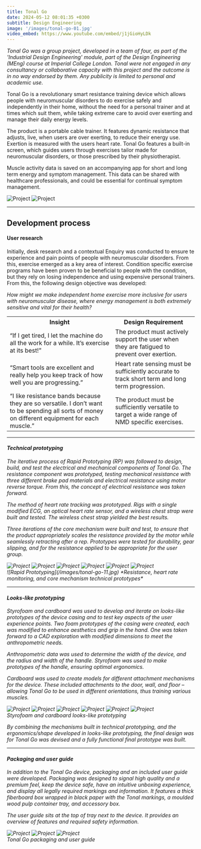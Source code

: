 ```yaml
---
title: Tonal Go
date: 2024-05-12 08:01:35 +0300
subtitle: Design Engineering
image: '/images/tonal-go-01.jpg'
video_embed: https://www.youtube.com/embed/j1jGioHyLDk
---
```


<em>Tonal Go was a group project, developed in a team of four, as part of the 'Industrial Design Engineering' module, part of the Design Engineering (MEng) course at Imperial College London. Tonal were not engaged in any consultancy or collaborative capacity with this project and the outcome is in no way endorsed by them. Any publicity is limited to personal and academic use.</em>

Tonal Go is a revolutionary smart resistance training device which allows people with neuromuscular disorders to do exercise safely and independently in their home, without the need for a personal trainer and at times which suit them, while taking extreme care to avoid over exerting and manage their daily energy levels.

The product is a portable cable trainer. It features dynamic resistance that adjusts, live, when users are over exerting, to reduce their energy use. Exertion is measured with the users heart rate. Tonal Go features a built-in screen, which guides users through exercises tailor made for neuromuscular disorders, or those prescribed by their physiotherapist.

Muscle activity data is saved on an accompanying app for short and long term energy and symptom management. This data can be shared with healthcare professionals, and could be essential for continual symptom management.

<div class="gallery-box">
  <div class="gallery">
    <img src="/images/tonal-go-03.jpg" loading="lazy" alt="Project">
    <img src="/images/tonal-go-04.png" loading="lazy" alt="Project">
  </div>
</div>

***

## Development process
#### User research

Initially, desk research and a contextual Enquiry was conducted to ensure te experience and pain points of people with neuromuscular disorders. From this, exercise emerged as a key area of interest. Condition specific exercise programs have been proven to be beneficial to people with the condition, but they rely on losing independence and using expensive personal trainers. From this, the following design objective was developed:

<em>How might we make independent home exercise more inclusive for users with neuromuscular disease, where energy management is both extremely sensitive and vital for their health?<em>

<div class="table-container">
  <table>
    <tr><th>Insight</th><th>Design Requirement</th></tr>
    <tr><td>“If I get tired, I let the machine do all the work for a while. It’s exercise at its best!”</td><td>The product must actively support the user when they are fatigued to prevent over exertion.</td></tr>
    <tr><td>“Smart tools are excellent and really help you keep track of how well you are progressing.”</td><td>Heart rate sensing must be sufficiently accurate to track short term and long term progression.</td></tr>
    <tr><td>“I like resistance bands because they are so versatile. I don’t want to be spending all sorts of money on different equipment for each muscle.”</td><td>The product must be sufficiently versatile to target a wide range of NMD specific exercises.</td></tr>
  </table>
</div>

***

#### Technical prototyping

The iterative process of Rapid Prototyping (RP) was followed to design, build, and test the electrical and mechanical components of Tonal Go. The resistance component was prototyped, testing mechanical resistance with three different brake pad materials and electrical resistance using motor reverse torque. From this, the concept of electrical resistance was taken forward.

The method of heart rate tracking was prototyped. Rigs with a single modified ECG, an optical heart rate sensor, and a wireless chest strap were built and tested. The wireless chest strap yielded the best results.

Three iterations of the core mechanism were built and test, to ensure that the product appropriately scales the resistance provided by the motor while seamlessly retracting after a rep. Prototypes were tested for durability, gear slipping, and for the resistance applied to be appropriate for the user group.

<div class="gallery-box">
  <div class="gallery">
    <img src="/images/tonal-go-05.png" loading="lazy" alt="Project">
    <img src="/images/tonal-go-06.png" loading="lazy" alt="Project">
    <img src="/images/tonal-go-07.png" loading="lazy" alt="Project">
    <img src="/images/tonal-go-08.png" loading="lazy" alt="Project">
    <img src="/images/tonal-go-09.png" loading="lazy" alt="Project">
    <img src="/images/tonal-go-10.png" loading="lazy" alt="Project">
  </div>
</div>
![Rapid Prototyping](/images/tonal-go-11.jpg)
*Resistance, heart rate monitoring, and core mechanism technical prototypes*

***

#### Looks-like prototyping

Styrofoam and cardboard was used to develop and iterate on looks-like prototypes of the device casing and to test key aspects of the user experience points. Two foam prototypes of the casing were created, each was modified to enhance aesthetics and grip in the hand. One was taken forward to a CAD exploration with modified dimensions to meet the anthropometric needs.

Anthropometric data was used to determine the width of the device, and the radius and width of the handle. Styrofoam was used to make prototypes of the handle, ensuring optimal ergonomics.

Cardboard was used to create models for different attachment mechanisms for the device. These included attachments to the door, wall, and floor – allowing Tonal Go to be used in different orientations, thus training various muscles.

<div class="gallery-box">
  <div class="gallery">
    <img src="/images/tonal-go-12.jpg" loading="lazy" alt="Project">
    <img src="/images/tonal-go-13.jpg" loading="lazy" alt="Project">
    <img src="/images/tonal-go-14.jpg" loading="lazy" alt="Project">
    <img src="/images/tonal-go-15.jpg" loading="lazy" alt="Project">
    <img src="/images/tonal-go-16.jpg" loading="lazy" alt="Project">
    <img src="/images/tonal-go-17.jpeg" loading="lazy" alt="Project">
  </div>
  <em>Styrofoam and cardboard looks-like prototyping</em>
</div>

By combining the mechanisms built in technical prototyping, and the ergonomics/shape developed in looks-like prototyping, the final design was for Tonal Go was devised and a fully functional final prototype was built.

***

#### Packaging and user guide

In addition to the Tonal Go device, packaging and an included user guide were developed. Packaging was designed to signal high quality and a premium feel, keep the device safe, have an intuitive unboxing experience, and display all legally required markings and information. It features a thick fiberboard box wrapped in black paper with the Tonal markings, a moulded wood pulp container tray, and accessory box.

The user guide sits at the top of tray next to the device. It provides an overview of features and required safety information.

<div class="gallery-box">
  <div class="gallery">
    <img src="/images/tonal-go-18.png" loading="lazy" alt="Project">
    <img src="/images/tonal-go-19.png" loading="lazy" alt="Project">
    <img src="/images/tonal-go-20.png" loading="lazy" alt="Project">
  </div>
  <em>Tonal Go packaging and user guide</em>
</div>
